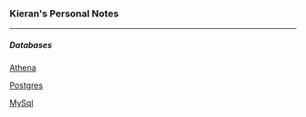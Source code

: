 <html><link rel="stylesheet" href="../css/air.css"></html>

### Kieran's Personal Notes

----

##### Databases

[Athena](db/athena.html)

[Postgres](db/postgresql.html)

[MySql](db/mysql.html)


